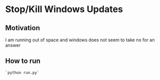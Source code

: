 # Stop/Kill Windows Updates

## Motivation

I am running out of space and windows does not seem to take no for an answer

## How to run

    `python run.py`